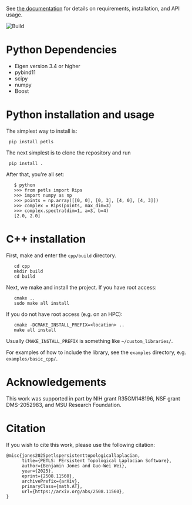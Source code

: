 See [the documentation](https://benjones-math.com/software/petls/documentation) for details on requirements, installation, and API usage.

![Build](https://github.com/bdjones13/PersistentLaplacians/actions/workflows/build_wheels.yml/badge.svg?branch=github-action-config)

# Python Dependencies

* Eigen version 3.4 or higher
* pybind11
* scipy
* numpy
* Boost

# Python installation and usage
The simplest way to install is:

``` pip install petls```

The next simplest is to clone the repository and run

``` pip install .```


After that, you're all set:
```
   $ python
   >>> from petls import Rips
   >>> import numpy as np
   >>> points = np.array([[0, 0], [0, 3], [4, 0], [4, 3]])
   >>> complex = Rips(points, max_dim=3)
   >>> complex.spectra(dim=1, a=3, b=4)
   [2.0, 2.0]

```

# C++ installation
First, make and enter the ```cpp/build``` directory.

```
   cd cpp
   mkdir build
   cd build
```

Next, we make and install the project. If you have root access:
```
   cmake ..
   sudo make all install
```

If you do not have root access (e.g. on an HPC):
```
   cmake -DCMAKE_INSTALL_PREFIX=<location> ..
   make all install
```

Usually ```CMAKE_INSTALL_PREFIX``` is something like ```~/custom_libraries/```. 

For examples of how to include the library, see the ```examples``` directory, e.g. ```examples/basic_cpp/```.

# Acknowledgements
This work was supported in part by NIH grant R35GM148196, NSF grant DMS-2052983, and MSU Research Foundation.

# Citation
If you wish to cite this work, please use the following citation:
```
@misc{jones2025petlspersistenttopologicallaplacian,
      title={PETLS: PErsistent Topological Laplacian Software}, 
      author={Benjamin Jones and Guo-Wei Wei},
      year={2025},
      eprint={2508.11560},
      archivePrefix={arXiv},
      primaryClass={math.AT},
      url={https://arxiv.org/abs/2508.11560}, 
}
```